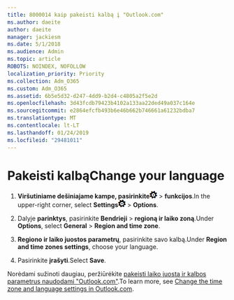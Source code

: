 ```yaml
---
title: 8000014 kaip pakeisti kalbą į "Outlook.com"
ms.author: daeite
author: daeite
manager: jackiesm
ms.date: 5/1/2018
ms.audience: Admin
ms.topic: article
ROBOTS: NOINDEX, NOFOLLOW
localization_priority: Priority
ms.collection: Adm_O365
ms.custom: Adm_O365
ms.assetid: 6b5e5d32-d247-4dd9-b2d4-c4805a2f5e2d
ms.openlocfilehash: 3d43fcdb79423b4102a133aa22ded49a037c164e
ms.sourcegitcommit: e2864efcfb493b6e46b662b746661a61232bdba7
ms.translationtype: MT
ms.contentlocale: lt-LT
ms.lasthandoff: 01/24/2019
ms.locfileid: "29481011"
---
```

# <a name="change-your-language"></a><span data-ttu-id="d2551-102">Pakeisti kalbą</span><span class="sxs-lookup"><span data-stu-id="d2551-102">Change your language</span></span>

1. <span data-ttu-id="d2551-103">**Viršutiniame dešiniajame kampe, pasirinkite**![parametrai](media/f4b2e798-fff1-4a14-931f-5677a4543b58.png) \> **funkcijos**.</span><span class="sxs-lookup"><span data-stu-id="d2551-103">In the upper-right corner, select **Settings**![Settings](media/f4b2e798-fff1-4a14-931f-5677a4543b58.png) \> **Options**.</span></span>
    
2. <span data-ttu-id="d2551-104">Dalyje **parinktys**, pasirinkite **Bendrieji** \> **regioną ir laiko zoną**.</span><span class="sxs-lookup"><span data-stu-id="d2551-104">Under **Options**, select **General** \> **Region and time zone**.</span></span>
    
3. <span data-ttu-id="d2551-105">**Regiono ir laiko juostos parametrų**, pasirinkite savo kalbą.</span><span class="sxs-lookup"><span data-stu-id="d2551-105">Under **Region and time zones settings**, choose your language.</span></span>
    
4. <span data-ttu-id="d2551-106">Pasirinkite **įrašyti**.</span><span class="sxs-lookup"><span data-stu-id="d2551-106">Select **Save**.</span></span>
    
<span data-ttu-id="d2551-107">Norėdami sužinoti daugiau, peržiūrėkite [pakeisti laiko juostą ir kalbos parametrus naudodami "Outlook.com"](https://go.microsoft.com/fwlink/p/?linkid=873132).</span><span class="sxs-lookup"><span data-stu-id="d2551-107">To learn more, see [Change the time zone and language settings in Outlook.com](https://go.microsoft.com/fwlink/p/?linkid=873132).</span></span>
  

